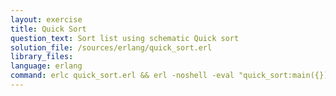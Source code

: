 ```yaml
---
layout: exercise
title: Quick Sort
question_text: Sort list using schematic Quick sort
solution_file: /sources/erlang/quick_sort.erl
library_files:
language: erlang
command: erlc quick_sort.erl && erl -noshell -eval "quick_sort:main({})."
---
```

